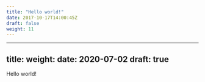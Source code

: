 ```yaml
---
title: "Hello world!"
date: 2017-10-17T14:00:45Z
draft: false
weight: 11
---
```

---
title:
weight:
date: 2020-07-02
draft: true
---

Hello world!
